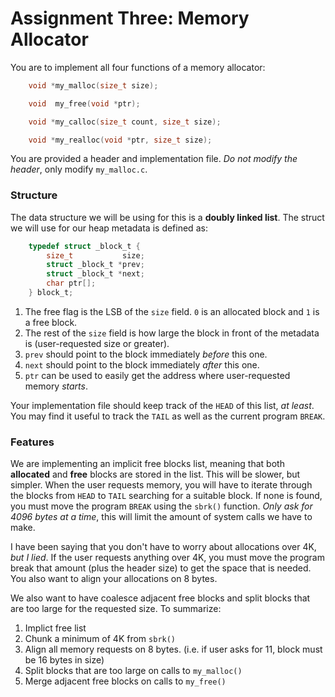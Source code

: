 # Assignment Three: Memory Allocator

You are to implement all four functions of a memory allocator:

```c
    void *my_malloc(size_t size);

    void  my_free(void *ptr);

    void *my_calloc(size_t count, size_t size);

    void *my_realloc(void *ptr, size_t size);
```

You are provided a header and implementation file. _Do not modify the header_, only modify `my_malloc.c`.

### Structure

The data structure we will be using for this is a **doubly linked list**. The struct we will use for our heap metadata is defined as:

```c
    typedef struct _block_t {
        size_t           size;
        struct _block_t *prev;
        struct _block_t *next;
        char ptr[];
    } block_t;
```

1. The free flag is the LSB of the `size` field. `0` is an allocated block and `1` is a free block.
1. The rest of the `size` field is how large the block in front of the metadata is 
(user-requested size or greater).
1. `prev` should point to the block immediately _before_ this one.
1. `next` should point to the block immediately _after_ this one.
1. `ptr` can be used to easily get the address where user-requested memory _starts_.

Your implementation file should keep track of the `HEAD` of this list, _at least_. 
You may find it useful to track the `TAIL` as well as the current program `BREAK`.

### Features

We are implementing an implicit free blocks list, meaning that both **allocated** 
and **free** blocks are stored in the list. This will be slower, but simpler. 
When the user requests memory, you will have to iterate through the blocks from 
`HEAD` to `TAIL` searching for a suitable block. If none is found, you must move 
the program `BREAK` using the `sbrk()` function. _Only ask for 4096 bytes at a time_, 
this will limit the amount of system calls we have to make.

I have been saying that you don't have to worry about allocations over 4K, _but I lied_. 
If the user requests anything over 4K, you must move the program break that amount 
(plus the header size) to get the space that is needed. You also want to align your allocations on 8 bytes.

We also want to have coalesce adjacent free blocks and split blocks that are too large for the requested size.
 To summarize:

1. Implict free list
1. Chunk a minimum of 4K from `sbrk()`
1. Align all memory requests on 8 bytes. (i.e. if user asks for 11, block must be 16 bytes in size)
1. Split blocks that are too large on calls to `my_malloc()`
1. Merge adjacent free blocks on calls to `my_free()`

